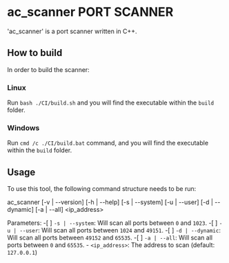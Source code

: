 ac_scanner PORT SCANNER
=======================

'ac_scanner' is a port scanner written in C++.

## How to build

In order to build the scanner:

### Linux

Run `bash ./CI/build.sh` and you will find the executable within the `build` folder.

### Windows

Run `cmd /c ./CI/build.bat` command, and you will find the executable within the
`build` folder.

## Usage

To use this tool, the following command structure needs to be run:

ac_scanner [-v | --version] [-h | --help] [-s | --system] [-u | --user] [-d | --dynamic] [-a | --all] <ip_address>

Parameters:
    -[ ] `-s | --system`: Will scan all ports between `0` and `1023`.
    -[ ] `-u | --user`: Will scan all ports between `1024` and `49151`.
    -[ ] `-d | --dynamic`: Will scan all ports between `49152` and `65535`.
    -[ ] `-a | --all`: Will scan all ports between `0` and `65535`.
    - `<ip_address>`: The address to scan (default: `127.0.0.1`)

